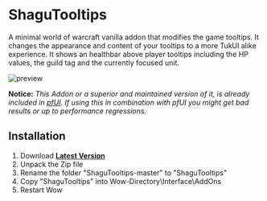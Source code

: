 # ShaguTooltips
A minimal world of warcraft vanilla addon that modifies the game tooltips. It changes the appearance and content of your tooltips to a more TukUI alike experience. It shows an healthbar above player tooltips including the HP values, the guild tag and the currently focused unit.

![preview](https://raw.githubusercontent.com/shagu/ShaguAddons/master/_img/ShaguTooltips/preview.jpg)

**Notice:**
*This Addon or a superior and maintained version of it, is already included in [pfUI](https://github.com/shagu.pfUI). If using this in combination with pfUI you might get bad results or up to performance regressions.*

## Installation
1. Download **[Latest Version](https://github.com/shagu/ShaguTooltips/archive/master.zip)**
2. Unpack the Zip file
3. Rename the folder "ShaguTooltips-master" to "ShaguTooltips"
4. Copy "ShaguTooltips" into Wow-Directory\Interface\AddOns
5. Restart Wow